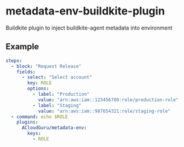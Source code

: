 # metadata-env-buildkite-plugin

Buildkite plugin to inject buildkite-agent metadata into environment

## Example

```yml
steps:
  - block: "Request Release"
    fields:
      - select: "Select account"
        key: ROLE
        options:
          - label: "Production"
            value: "arn:aws:iam::123456789:role/production-role"
          - label: "Staging"
            value: "arn:aws:iam::987654321:role/staging-role"
  - command: echo $ROLE
    plugins:
      ACloudGuru/metadata-env:
        keys:
          - ROLE
```